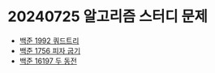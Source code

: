 # 20240725 알고리즘 스터디 문제

- [백준 1992 쿼드트리](https://www.acmicpc.net/problem/1992)
- [백준 1756 피자 굽기](https://www.acmicpc.net/problem/1756)
- [백준 16197 두 동전](https://www.acmicpc.net/problem/16197)
